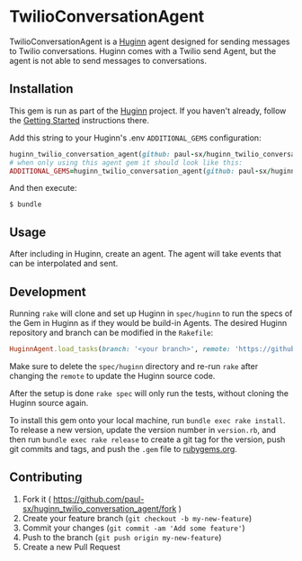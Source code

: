 # TwilioConversationAgent

TwilioConversationAgent is a [Huginn](https://github.com/huginn/huginn) agent designed for sending messages to Twilio conversations.  Huginn comes with a Twilio send Agent, but the agent is not able to send messages to conversations.  


## Installation

This gem is run as part of the [Huginn](https://github.com/huginn/huginn) project. If you haven't already, follow the [Getting Started](https://github.com/huginn/huginn#getting-started) instructions there.

Add this string to your Huginn's .env `ADDITIONAL_GEMS` configuration:

```ruby
huginn_twilio_conversation_agent(github: paul-sx/huginn_twilio_conversation_agent)
# when only using this agent gem it should look like this:
ADDITIONAL_GEMS=huginn_twilio_conversation_agent(github: paul-sx/huginn_twilio_conversation_agent)
```

And then execute:

    $ bundle

## Usage

After including in Huginn, create an agent.  The agent will take events that can be interpolated and sent.

## Development

Running `rake` will clone and set up Huginn in `spec/huginn` to run the specs of the Gem in Huginn as if they would be build-in Agents. The desired Huginn repository and branch can be modified in the `Rakefile`:

```ruby
HuginnAgent.load_tasks(branch: '<your branch>', remote: 'https://github.com/<github user>/huginn.git')
```

Make sure to delete the `spec/huginn` directory and re-run `rake` after changing the `remote` to update the Huginn source code.

After the setup is done `rake spec` will only run the tests, without cloning the Huginn source again.

To install this gem onto your local machine, run `bundle exec rake install`. To release a new version, update the version number in `version.rb`, and then run `bundle exec rake release` to create a git tag for the version, push git commits and tags, and push the `.gem` file to [rubygems.org](https://rubygems.org).

## Contributing

1. Fork it ( https://github.com/paul-sx/huginn_twilio_conversation_agent/fork )
2. Create your feature branch (`git checkout -b my-new-feature`)
3. Commit your changes (`git commit -am 'Add some feature'`)
4. Push to the branch (`git push origin my-new-feature`)
5. Create a new Pull Request
